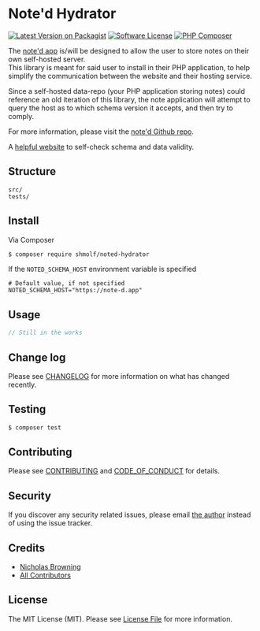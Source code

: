 # Note'd Hydrator

[![Latest Version on Packagist][ico-version]][link-packagist]
[![Software License][ico-license]](LICENSE.md)
[![PHP Composer][ico-workflow-php]][link-workflow-php]

The [note'd app](https://note-d.app) is/will be designed to allow the user to store notes
on their own self-hosted server.  
This library is meant for said user to install in their PHP application, to help simplify
the communication between the website and their hosting service.

Since a self-hosted data-repo (your PHP application storing notes) could reference an old iteration of this library,
the note application will attempt to query the host as to which schema version it accepts, and then try to comply.

For more information, please visit the [note'd Github repo](https://github.com/shmolf/noted).

A [helpful website](https://www.jsonschemavalidator.net/) to self-check schema and data validity.

## Structure

```
src/
tests/
```


## Install

Via Composer

``` bash
$ composer require shmolf/noted-hydrator
```

If the `NOTED_SCHEMA_HOST` environment variable is specified
```
# Default value, if not specified
NOTED_SCHEMA_HOST="https://note-d.app"
```

## Usage

``` php
// Still in the works
```

## Change log

Please see [CHANGELOG](docs/CHANGELOG.md) for more information on what has changed recently.

## Testing

``` bash
$ composer test
```

## Contributing

Please see [CONTRIBUTING](CONTRIBUTING.md) and [CODE_OF_CONDUCT](CODE_OF_CONDUCT.md) for details.

## Security

If you discover any security related issues, please email [the author](mailto:shmolf@gmail.com)
instead of using the issue tracker.

## Credits

- [Nicholas Browning][link-author]
- [All Contributors][link-contributors]

## License
The MIT License (MIT). Please see [License File](LICENSE.md) for more information.

[ico-version]: https://img.shields.io/packagist/v/shmolf/noted-hydrator?style=flat-square
[ico-license]: https://img.shields.io/github/license/shmolf/noted-hydrator?style=flat-square
[ico-workflow-php]: https://github.com/shmolf/noted-hydrator/actions/workflows/php.yml/badge.svg?style=flat-square

[link-packagist]: https://packagist.org/packages/shmolf/noted-hydrator
[link-author]: https://github.com/shmolf
[link-contributors]: ../../contributors
[link-workflow-php]: https://github.com/shmolf/noted-hydrator/actions/workflows/php.yml
